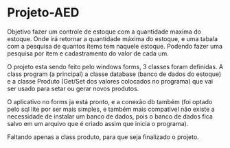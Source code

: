 # Projeto-AED
Objetivo fazer um controle de estoque com a quantidade maxima do estoque. Onde irá retornar a quantidade máxima do estoque, e uma tabala com a pesquisa de quantos items tem naquele estoque. Podendo fazer uma pesquisa por item e cadastramento do valor de cada um.

O projeto esta sendo feito pelo windows forms, 3 classes foram definidas. A class program (a principal) a classe database (banco de dados do estoque) e a classe Produto (Get/Set dos valores colocados no programa) que vai ser usado para setar ou gerar novos produtos.

O aplicativo no forms ja está pronto, e a conexão db também (foi optado pelo sql lite por ser mais simples, e também mais compativel não existe a necessidade de instalar um banco de dados, pois o banco de dados fica salvo em um arquivo que é criado assim que inicia o programa). 

Faltando apenas a class produto, para que seja finalizado o projeto.
